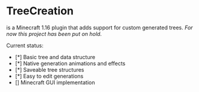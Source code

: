 # TreeCreation
is a Minecraft 1.16 plugin that adds support for custom generated trees. _For now this project has been put on hold._

Current status:
- [*] Basic tree and data structure
- [*] Native generation animations and effects
- [*] Saveable tree structures
- [*] Easy to edit generations
- [] Minecraft GUI implementation
